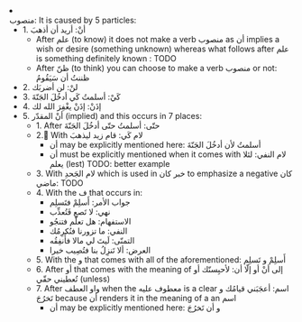 <li id=63 class=63 class="col"><div class="nodecontent">منصوب: It is caused by 5 particles:</div>
    <ul class="subexp">
<li class="col"><div class="nodecontent">1. أنْ: أريد أن أذهبَ</div>
    <ul class="subexp">
<li class="basic"><div class="nodecontent">After علم (to know) it does not make a verb منصوب as أن implies a wish or desire (something unknown) whereas what follows after علم is something definitely known : TODO</div></li>
<li class="basic"><div class="nodecontent">After ظنّ (to think) you can choose to make a verb منصوب or not: ظننتُ أن سَيَقُومُ</div></li></ul></li>
<li class="basic"><div class="nodecontent">2. لنْ: لن أضربَك</div></li>
<li class="basic"><div class="nodecontent">3. كَيْ: أسلمتُ كَي أدخُلَ الجَنّةَ</div></li>
<li class="basic"><div class="nodecontent">4. إذَنْ: إذَنْ يغْفِرَ الله لك</div></li>
<li class="col"><div class="nodecontent">5. أنْ المقدّر (implied) and this occurs in 7 places:</div>
    <ul class="subexp">
<li class="basic"><div class="nodecontent">1. After حتّى:  أسلمتُ حتّى أدخُلَ الجَنّةَ</div></li>
<li class="col"><div class="nodecontent">2. ِWith لام كَي: قام زيد ليذهبَ</div>
    <ul class="subexp">
<li class="basic"><div class="nodecontent">أن may be explicitly mentioned here:  أسلمتُ لأن أدخُلَ الجَنّةَ</div></li>
<li class="basic"><div class="nodecontent">أن must be explicitly mentioned when it comes with لام النفي: لئلا يعلم (lest) TODO: better example</div></li></ul></li>
<li class="basic"><div class="nodecontent">3. With لام الجَحدِ which is used in خبر كان to emphasize a negative كان ماضي: TODO</div></li>
<li class="col"><div class="nodecontent">4. With the ف that occurs in:</div>
    <ul class="subexp">
<li class="basic"><div class="nodecontent">جواب الأمر: أَسلِمْ فتَسلِم</div></li>
<li class="basic"><div class="nodecontent">نهي: لا تَصعِ فَتُعذِّب</div></li>
<li class="basic"><div class="nodecontent">الاستفهام: هل تعلّم فتنجُو</div></li>
<li class="basic"><div class="nodecontent">النفي: ما تزورنا فنُكرِمُك</div></li>
<li class="basic"><div class="nodecontent">التمنّى: لَيتَ لي مالا فأُنفِقُه</div></li>
<li class="basic"><div class="nodecontent">العرض: ألا تَنزِلُ بنا فتُصِيب خيرا</div></li></ul></li>
<li class="basic"><div class="nodecontent">5. With the و that comes with all of the aforementioned: أَسلِمْ و تَسلِم</div></li>
<li class="basic"><div class="nodecontent">6. After أو that comes with the meaning of إلى أنْ أو إلّا أن: لأحبِسنّك أو تُعطيني حقّي (unless)</div></li>
<li class="col"><div class="nodecontent">7. After واو العطف when the معطوف عليه is a clear اسم: أعجَبَني قيامُك و تَخرُجَ because أن renders it in the meaning of a an اسم</div>
    <ul class="subexp">
<li class="basic"><div class="nodecontent">أن may be explicitly mentioned here: و أن تَخرُجَ</div></li></ul></li></ul></li></ul></li>